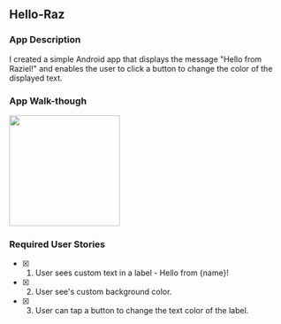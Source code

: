 
## Hello-Raz

### App Description
 I created a simple Android app that displays the message "Hello from Raziel!" and enables the user to click a button to change the color of the displayed text.

### App Walk-though
<img src="https://i.imgur.com/25HxVp4.gif" width=200><br>

### Required User Stories
- [x] 1. User sees custom text in a label - Hello from {name}!
- [x] 2. User see's custom background color.
- [x] 3. User can tap a button to change the text color of the label.
